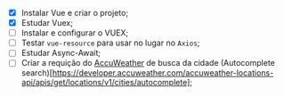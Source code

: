 - [x] Instalar Vue e criar o projeto;
- [x] Estudar Vuex;
- [ ] Instalar e configurar o VUEX;
- [ ] Testar `vue-resource` para usar no lugar no `Axios`;
- [ ] Estudar Async-Await;
- [ ] Criar a requição do [AccuWeather](https://developer.accuweather.com/user/me/apps) de busca da cidade (Autocomplete search)[https://developer.accuweather.com/accuweather-locations-api/apis/get/locations/v1/cities/autocomplete];